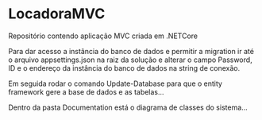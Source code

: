 # LocadoraMVC
Repositório contendo aplicação MVC criada em .NETCore 


Para dar acesso a instância do banco de dados e permitir a migration ir até o arquivo appsettings.json na raiz da solução e alterar o campo Password, ID e o endereço da instância do banco de dados na string de conexão.

Em seguida rodar o comando Update-Database para que o entity framework gere a base de dados e as tabelas...

Dentro da pasta Documentation está o diagrama de classes do sistema...
